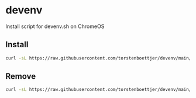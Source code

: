 # devenv
Install script for devenv.sh on ChromeOS

## Install

```sh
curl -sL https://raw.githubusercontent.com/torstenboettjer/devenv/main/nixdev.sh | sh
```

## Remove 

```sh
curl -sL https://raw.githubusercontent.com/torstenboettjer/devenv/main/nixrm.sh | sh
```
